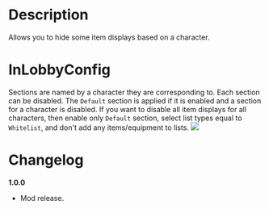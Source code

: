 # Description
Allows you to hide some item displays based on a character.

# InLobbyConfig
Sections are named by a character they are corresponding to.
Each section can be disabled.
The `Default` section is applied if it is enabled and a section for a character is disabled.
If you want to disable all item displays for all characters, then enable only `Default` section, select list types equal to `Whitelist`, and don't add any items/equipment to lists.
![](https://cdn.discordapp.com/attachments/706089456855154778/795635695725051924/unknown.png)

# Changelog
**1.0.0**

* Mod release.